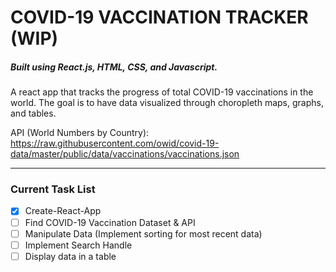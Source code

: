 # COVID-19 VACCINATION TRACKER (WIP)
##### Built using React.js, HTML, CSS, and Javascript.

A react app that tracks the progress of total COVID-19 vaccinations in the world.
The goal is to have data visualized through choropleth maps, graphs, and tables.

API (World Numbers by Country):  
https://raw.githubusercontent.com/owid/covid-19-data/master/public/data/vaccinations/vaccinations.json

---
### Current Task List
- [x] Create-React-App
- [ ] Find COVID-19 Vaccination Dataset & API
- [ ] Manipulate Data (Implement sorting for most recent data)
- [ ] Implement Search Handle
- [ ] Display data in a table
